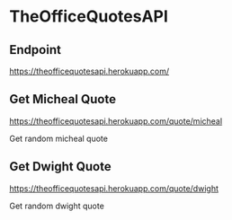 # TheOfficeQuotesAPI

## Endpoint
https://theofficequotesapi.herokuapp.com/

## Get Micheal Quote
https://theofficequotesapi.herokuapp.com/quote/micheal
<p> Get random micheal quote <p>
  
## Get Dwight Quote
https://theofficequotesapi.herokuapp.com/quote/dwight
<p> Get random dwight quote <p>
